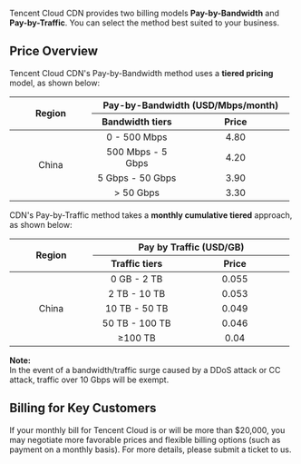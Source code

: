 Tencent Cloud CDN provides two billing models  **Pay-by-Bandwidth** and **Pay-by-Traffic**. You can select the method best suited to your business.

## Price Overview
Tencent Cloud CDN's Pay-by-Bandwidth method uses a **tiered pricing** model, as shown below:<br>
<table  style="width:494px">
	<thead>
		<tr>
			<th scope="col" style="width: 100px;" rowspan="2">Region</th>
			<th scope="col" style="width: 200px;" colspan="2">Pay-by-Bandwidth (USD/Mbps/month)</th>
		</tr>
		<tr>
			<th scope="col" style="width: 100px;">Bandwidth tiers</th>
			<th scope="col" style="width: 200px;">Price</th>
		</tr>
	</thead>
	<tbody>
		<tr>
			<td colspan="1" rowspan="4" style="text-align: center; width: 145px;">China</td>
			<td style="text-align: center; width: 154px;">0 - 500 Mbps</td>
			<td style="text-align: center; width: 180px;">4.80</td>
		</tr>
		<tr>
			<td style="text-align: center; width: 154px;">500 Mbps - 5 Gbps</td>
			<td style="text-align: center; width: 180px;">4.20</td>
		</tr>
		<tr>
			<td style="text-align: center; width: 154px;">5 Gbps - 50 Gbps</td>
			<td style="text-align: center; width: 180px;">3.90</td>
		</tr>
		<tr>
			<td style="text-align: center; width: 154px;">> 50 Gbps</td>
			<td style="text-align: center; width: 180px;">3.30</td>
		</tr>
	</tbody>
</table>

CDN's Pay-by-Traffic method takes a **monthly cumulative tiered** approach, as shown below:<br>

<table  style="width:494px">
	<thead>
		<tr>
			<th scope="col" style="width: 100px;" rowspan="2">Region</th>
			<th scope="col" style="width: 200px;" colspan="2">Pay by Traffic (USD/GB)</th>
		</tr>
		<tr>
			<th scope="col" style="width: 100px;">Traffic tiers</th>
			<th scope="col" style="width: 200px;">Price</th>
		</tr>
	</thead>
	<tbody>
		<tr>
			<td colspan="1" rowspan="5" style="text-align: center; width: 145px;">China</td>
			<td style="text-align: center; width: 154px;">0 GB - 2 TB</td>
			<td style="text-align: center; width: 180px;">0.055</td>
		</tr>
		<tr>
			<td style="text-align: center; width: 154px;">2 TB - 10 TB</td>
			<td style="text-align: center; width: 180px;">0.053</td>
		</tr>
		<tr>
			<td style="text-align: center; width: 154px;">10 TB - 50 TB</td>
			<td style="text-align: center; width: 180px;">0.049</td>
		</tr>
		<tr>
			<td style="text-align: center; width: 154px;">50 TB - 100 TB</td>
			<td style="text-align: center; width: 180px;">0.046</td>
		</tr>
		<tr>
			<td style="text-align: center; width: 154px;">≥100 TB</td>
			<td style="text-align: center; width: 180px;">0.04</td>
		</tr>
	</tbody>
</table>


**Note:**
<br>In the event of a bandwidth/traffic surge caused by a DDoS attack or CC attack, traffic over 10 Gbps will be exempt.

## Billing for Key Customers
If your monthly bill for Tencent Cloud is or will be more than $20,000, you may negotiate more favorable prices and flexible billing options (such as payment on a monthly basis). For more details, please submit a ticket to us.



